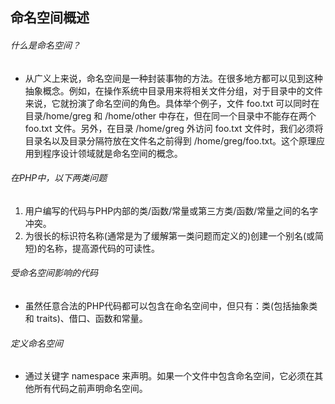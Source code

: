 ## 命名空间概述

###### 什么是命名空间？
* 从广义上来说，命名空间是一种封装事物的方法。在很多地方都可以见到这种抽象概念。例如，在操作系统中目录用来将相关文件分组，对于目录中的文件来说，它就扮演了命名空间的角色。具体举个例子，文件 foo.txt 可以同时在目录/home/greg 和 /home/other 中存在，但在同一个目录中不能存在两个 foo.txt 文件。另外，在目录 /home/greg 外访问 foo.txt 文件时，我们必须将目录名以及目录分隔符放在文件名之前得到 /home/greg/foo.txt。这个原理应用到程序设计领域就是命名空间的概念。 

###### 在PHP中，以下两类问题
1. 用户编写的代码与PHP内部的类/函数/常量或第三方类/函数/常量之间的名字冲突。
2. 为很长的标识符名称(通常是为了缓解第一类问题而定义的)创建一个别名(或简短)的名称，提高源代码的可读性。

###### 受命名空间影响的代码
* 虽然任意合法的PHP代码都可以包含在命名空间中，但只有：类(包括抽象类和 traits)、借口、函数和常量。

###### 定义命名空间
* 通过关键字 namespace 来声明。如果一个文件中包含命名空间，它必须在其他所有代码之前声明命名空间。
